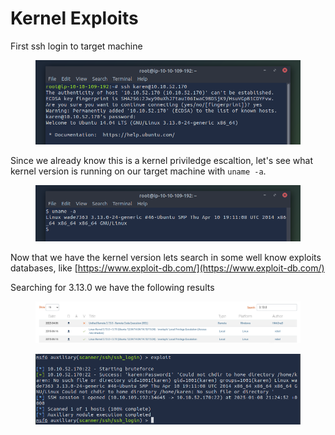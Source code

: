 # Kernel Exploits

First ssh login to target machine

<figure><img src="../../.gitbook/assets/image (1).png" alt=""><figcaption></figcaption></figure>

Since we already know this is a kernel priviledge escaltion, let's see what kernel version is running on our target machine with `uname -a`.

<figure><img src="../../.gitbook/assets/image (2).png" alt=""><figcaption></figcaption></figure>

Now that we have the kernel version lets search in some well know exploits databases, like [https://www.exploit-db.com/](https://www.exploit-db.com/)

Searching for 3.13.0 we have the following results

<figure><img src="../../.gitbook/assets/image (3).png" alt=""><figcaption></figcaption></figure>





<figure><img src="../../.gitbook/assets/image (4).png" alt=""><figcaption></figcaption></figure>
